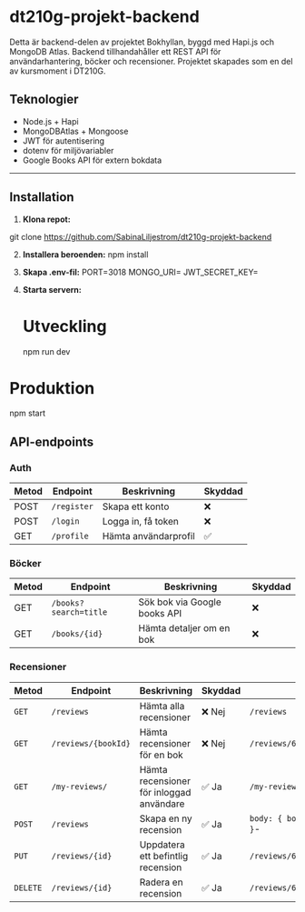 # dt210g-projekt-backend

Detta är backend-delen av projektet Bokhyllan, byggd med Hapi.js och MongoDB Atlas.
Backend tillhandahåller ett REST API för användarhantering, böcker och recensioner. Projektet skapades som en del av kursmoment i DT210G.

## Teknologier

- Node.js + Hapi
- MongoDBAtlas + Mongoose
- JWT för autentisering
- dotenv för miljövariabler
- Google Books API för extern bokdata

---

## Installation

1. **Klona repot:**

git clone https://github.com/SabinaLiljestrom/dt210g-projekt-backend

2. **Installera beroenden:**
   npm install

3. **Skapa .env-fil:**
   PORT=3018
   MONGO_URI=<din-mongodb-atlas-connection-string>
   JWT_SECRET_KEY=<valfri-hemlig-nyckel>

4. **Starta servern:**
   # Utveckling
   npm run dev

# Produktion

npm start

## API-endpoints

### Auth

| Metod | Endpoint    | Beskrivning          | Skyddad |
| ----- | ----------- | -------------------- | ------- |
| POST  | `/register` | Skapa ett konto      | ❌      |
| POST  | `/login`    | Logga in, få token   | ❌      |
| GET   | `/profile`  | Hämta användarprofil | ✅      |

### Böcker

| Metod | Endpoint              | Beskrivning                  | Skyddad |
| ----- | --------------------- | ---------------------------- | ------- |
| GET   | `/books?search=title` | Sök bok via Google books API | ❌      |
| GET   | `/books/{id}`         | Hämta detaljer om en bok     | ❌      |

### Recensioner

| Metod    | Endpoint            | Beskrivning                              | Skyddad | Exempel                              |
| -------- | ------------------- | ---------------------------------------- | ------- | ------------------------------------ |
| `GET`    | `/reviews`          | Hämta alla recensioner                   | ❌ Nej  | `/reviews`                           |
| `GET`    | `/reviews/{bookId}` | Hämta recensioner för en bok             | ❌ Nej  | `/reviews/665dabc12345abcd6789efgh`  |
| `GET`    | `/my-reviews/`      | Hämta recensioner för inloggad användare | ✅ Ja   | `/my-reviews/`                       |
| `POST`   | `/reviews`          | Skapa en ny recension                    | ✅ Ja   | `body: { bookId, content, rating }`- |
| `PUT`    | `/reviews/{id}`     | Uppdatera ett befintlig recension        | ✅ Ja   | `/reviews/665dabc12345abcd6789efgh`  |
| `DELETE` | `/reviews/{id}`     | Radera en recension                      | ✅ Ja   | `/reviews/665dabc12345abcd6789efgh`  |
